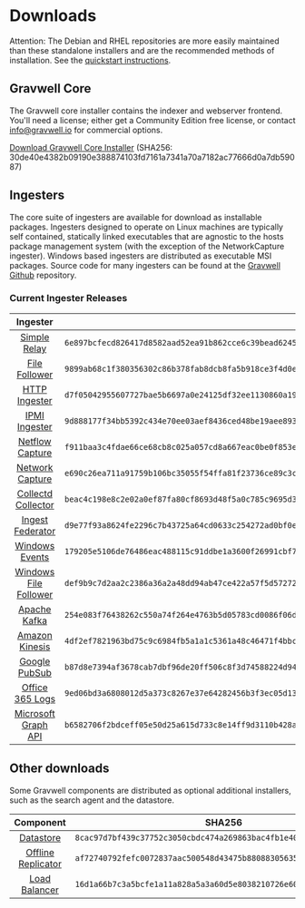 # Downloads

Attention: The Debian and RHEL repositories are more easily maintained than these standalone installers and are the recommended methods of installation. See the [quickstart instructions](#!quickstart/quickstart.md).

## Gravwell Core

The Gravwell core installer contains the indexer and webserver frontend. You'll need a license; either get a Community Edition free license, or contact info@gravwell.io for commercial options.

[Download Gravwell Core Installer](https://update.gravwell.io/archive/5.1.1/installers/gravwell_5.1.1.sh) (SHA256: 30de40e4382b09190e388874103fd7161a7341a70a7182ac77666d0a7db59087)

## Ingesters

The core suite of ingesters are available for download as installable packages.  Ingesters designed to operate on Linux machines are typically self contained, statically linked executables that are agnostic to the hosts package management system (with the exception of the NetworkCapture ingester).  Windows based ingesters are distributed as executable MSI packages.  Source code for many ingesters can be found at the [Gravwell Github](https://github.com/gravwell/gravwell/tree/master/ingesters) repository.

### Current Ingester Releases
| Ingester | SHA256 | More Info |
|:--------:|-------:|----------:|
| [Simple Relay](https://update.gravwell.io/archive/5.1.1/installers/gravwell_simple_relay_installer_5.1.1.sh) | ``6e897bcfecd826417d8582aad52ea91b862cce6c39bead6245c9bc7ded56484e`` | [Documentation](#!ingesters/ingesters.md#Simple_Relay)|
| [File Follower](https://update.gravwell.io/archive/5.1.1/installers/gravwell_file_follow_installer_5.1.1.sh) | ``9899ab68c1f380356302c86b378fab8dcb8fa5b918ce3f4d0ee214c611c6a0b6`` | [Documentation](#!ingesters/ingesters.md#File_Follower) |
| [HTTP Ingester](https://update.gravwell.io/archive/5.1.1/installers/gravwell_http_ingester_installer_5.1.1.sh) | ``d7f05042955607727bae5b6697a0e24125df32ee1130860a19f73fee463ad55d`` | [Documentation](#!ingesters/ingesters.md#HTTP_POST) |
| [IPMI Ingester](https://update.gravwell.io/archive/5.1.1/installers/gravwell_ipmi_installer_5.1.1.sh) | ``9d888177f34bb5392c434e70ee03aef8436ced48be19aee893e426f72d9c8370`` | [Documentation](#!ingesters/ingesters.md#IPMI_Ingester)|
| [Netflow Capture](http://update.gravwell.io/archive/5.1.1/installers/gravwell_netflow_capture_installer_5.1.1.sh) | ``f911baa3c4fdae66ce68cb8c025a057cd8a667eac0be0f853e1fc5a45b877280`` | [Documentation](#!ingesters/ingesters.md#Netflow_Ingester) |
| [Network Capture](https://update.gravwell.io/archive/5.1.1/installers/gravwell_network_capture_installer_5.1.1.sh) | ``e690c26ea711a91759b106bc35055f54ffa81f23736ce89c3c01d9540e94531e`` | [Documentation](#!ingesters/ingesters.md#Network_Ingester) |
| [Collectd Collector](https://update.gravwell.io/archive/5.1.1/installers/gravwell_collectd_installer_5.1.1.sh) | ``beac4c198e8c2e02a0ef87fa80cf8693d48f5a0c785c9695d3effa29f4e87a8a`` | [Documentation](#!ingesters/ingesters.md#collectd) |
| [Ingest Federator](https://update.gravwell.io/archive/5.1.1/installers/gravwell_federator_installer_5.1.1.sh) | ``d9e77f93a8624fe2296c7b43725a64cd0633c254272ad0bf0e98f60df0338563`` | [Documentation](#!ingesters/ingesters.md#Federator_Ingester) |
| [Windows Events](https://update.gravwell.io/archive/5.1.1/installers/gravwell_win_events_5.1.1.msi) | ``179205e5106de76486eac488115c91ddbe1a3600f26991cbf72173aac5a7de6a`` | [Documentation](#!ingesters/ingesters.md#Windows_Event_Service) |
| [Windows File Follower](https://update.gravwell.io/archive/5.1.1/installers/gravwell_file_follow_5.1.1.msi) | ``def9b9c7d2aa2c2386a36a2a48dd94ab47ce422a57f5d572725a5bca80046cf0`` | [Documentation](#!ingesters/ingesters.md#File_Follower) |
| [Apache Kafka](https://update.gravwell.io/archive/5.1.1/installers/gravwell_kafka_installer_5.1.1.sh) | ``254e083f76438262c550a74f264e4763b5d05783cd0086f06d5a2188c1a38d3a`` | [Documentation](#!ingesters/ingesters.md#Kafka)|
| [Amazon Kinesis](https://update.gravwell.io/archive/5.1.1/installers/gravwell_kinesis_ingest_installer_5.1.1.sh) | ``4df2ef7821963bd75c9c6984fb5a1a1c5361a48c46471f4bbc23883414835d65`` | [Documentation](#!ingesters/ingesters.md#Kinesis_Ingester)|
| [Google PubSub](https://update.gravwell.io/archive/5.1.1/installers/gravwell_pubsub_ingest_installer_5.1.1.sh) | ``b87d8e7394af3678cab7dbf96de20ff506c8f3d74588224d94680de305cc1e5e`` | [Documentation](#!ingesters/ingesters.md#GCP_PubSub)|
| [Office 365 Logs](https://update.gravwell.io/archive/5.1.1/installers/gravwell_o365_installer_5.1.1.sh) | ``9ed06bd3a6808012d5a373c8267e37e64282456b3f3ec05d1310f8b2e731b5c3`` | [Documentation](#!ingesters/ingesters.md#Office_365_Log_Ingester)|
| [Microsoft Graph API](https://update.gravwell.io/archive/5.1.1/installers/gravwell_msgraph_installer_5.1.1.sh) | ``b6582706f2bdceff05e50d25a615d733c8e14ff9d3110b428acbc199cb7f5725`` | [Documentation](#!ingesters/ingesters.md#Microsoft_Graph_API_Ingester)|

## Other downloads

Some Gravwell components are distributed as optional additional installers, such as the search agent and the datastore.

| Component | SHA256 | More Info |
|:---------:|:------:|----------:|
| [Datastore](https://update.gravwell.io/archive/5.1.1/installers/gravwell_datastore_installer_5.1.1.sh) | ``8cac97d7bf439c37752c3050cbdc474a269863bac4fb1e40afa010452dc393af`` | [Documentation](#!distributed/frontend.md) |
| [Offline Replicator](https://update.gravwell.io/archive/5.1.1/installers/gravwell_offline_replication_installer_5.1.1.sh) | ``af72740792fefc0072837aac500548d43475b880883056356390beaa5b737847`` | [Documentation](#!configuration/replication.md) |
| [Load Balancer](https://update.gravwell.io/archive/5.1.1/installers/gravwell_loadbalancer_installer_5.1.1.sh) | ``16d1a66b7c3a5bcfe1a11a828a5a3a60d5e8038210726e60e2e3c063ef25f088`` | |
